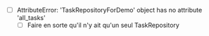 - [ ] AttributeError: 'TaskRepositoryForDemo' object has no attribute 'all_tasks'
  - [ ] Faire en sorte qu'il n'y ait qu'un seul TaskRepository
